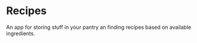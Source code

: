 # Recipes
An app for storing stuff in your pantry an finding recipes based on available ingredients. 
